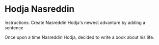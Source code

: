 # Hodja Nasreddin

Instructions: Create Nasreddin Hodja's newest advanture by adding a sentence

Once upon a time Nasreddin Hodja, decided to write a book about his life.
